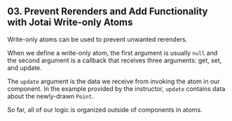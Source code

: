 ## 03. Prevent Rerenders and Add Functionality with Jotai Write-only Atoms

<TimeStamp start="0:25" end="0:32">

Write-only atoms can be used to prevent unwanted rerenders.

</TimeStamp>

<TimeStamp start="0:38" end="0:48">

When we define a write-only atom, the first argument is usually `null` and the second argument is a callback that receives three arguments: get, set, and update.

</TimeStamp>

<TimeStamp start="0:49" end="1:03">

The `update` argument is the data we receive from invoking the atom in our component. In the example provided by the instructor, `update` contains data about the newly-drawn `Point`.

</TimeStamp>

<TimeStamp start="1:33" end="1:40">

So far, all of our logic is organized outside of components in atoms.

</TimeStamp>
